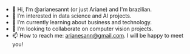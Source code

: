 - 👋 Hi, I’m @arianesannt (or just Ariane) and I'm brazilian. 
- 👀 I’m interested in data science and AI projects.
- 🌱 I’m currently learning about business and technology.
- 💞️ I’m looking to collaborate on computer vision projects.
- 📫 How to reach me: arianesann@gmail.com. I will be happy to meet you!



<!---
arianesannt/arianesannt is a ✨ special ✨ repository because its `README.md` (this file) appears on your GitHub profile.
You can click the Preview link to take a look at your changes.
--->
